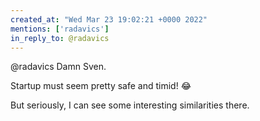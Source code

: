 ```yaml
---
created_at: "Wed Mar 23 19:02:21 +0000 2022"
mentions: ['radavics']
in_reply_to: @radavics
---
```


@radavics Damn Sven.

Startup must seem pretty safe and timid! 😂

But seriously, I can see some interesting similarities there.